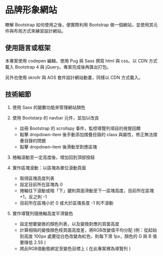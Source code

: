 # 品牌形象網站

瞭解 Bootstrap 如何使用之後，便實際利用 Bootstrap 做一個網站，並使用其元件與布局方式來練習設計網站。
  
## 使用語言或框架

本專案使用 codepen 編輯，使用 Pug 與 Sass 撰寫 html 與 css。以 CDN 方式載入 Bootstrap 4 與 jQuery。專案完成後再匯出打包。

另外也使用 skrollr 與 AOS 套件設計網站動畫，同樣以 CDN 方式載入。

## 技術細節

1. 使用 Sass 的變數功能來管理網站顏色
2. 使用 Bootstarp 的 navbar 元件，並加以改良
    
    - 註冊 Bootstrap 的 scrollspy 事件，監控導覽列項目的視覺回饋
    - 點擊 dropdown-item 後手動添加摺疊目錄的 class 與屬性，修正無法摺疊目錄的問題
    - 點擊 dropdown-item 後滑動至對應區塊
    
3. 捲軸滾動至一定高度後，增加回到頂部按鈕
4. 實作區塊滾動：以區塊為單位滾動頁面
    
    - 取得區塊高度列表
    - 設定目前所在區塊為 0
    - 捲軸往下滾動或暗「下」鍵則頁面滑動至下一區塊高度，目前所在區塊 +1，反之則 -1
    - 目前所在區塊小於 0 或大於區塊長度 -1 則不滾動
    
5. 實作導覽列隨捲軸高度平滑變色
    
    - 設定想要變換的顏色列表，以及變換對應的頁面高度
    - 計算相隔的變換顏色枝頁面高度差，將RGB改變值平均分配 (例：從起始到高度 100px 處要從白色改變為紅色，則每下滑 1px，顏色的 G 與 B 值要降低 2.55 )
    - 將此RGB值動態綁定至變色目標上 ( 在此專案裡為導覽列 )
  
 


